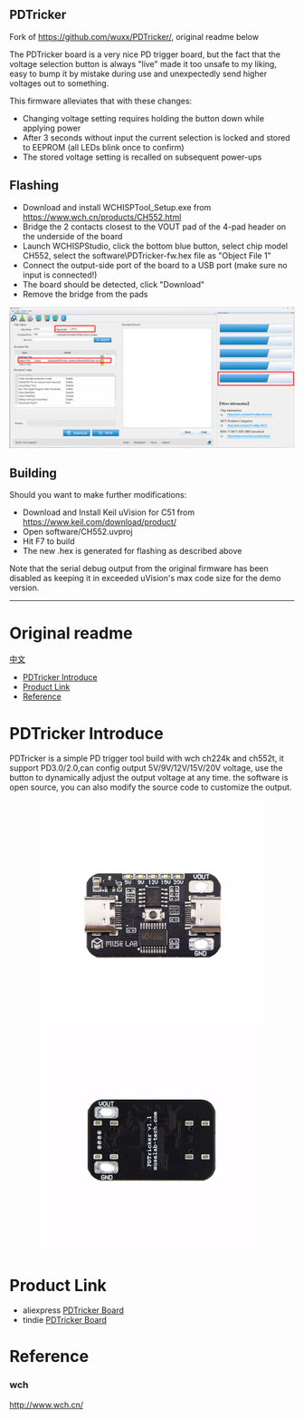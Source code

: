 PDTricker
-----------

Fork of https://github.com/wuxx/PDTricker/, original readme below

The PDTricker board is a very nice PD trigger board, but the fact that the voltage selection button is always "live" made it too unsafe to my liking, easy to bump it by mistake during use and unexpectedly send higher voltages out to something.

This firmware alleviates that with these changes:
- Changing voltage setting requires holding the button down while applying power
- After 3 seconds without input the current selection is locked and stored to EEPROM (all LEDs blink once to confirm)
- The stored voltage setting is recalled on subsequent power-ups

## Flashing
- Download and install WCHISPTool_Setup.exe from https://www.wch.cn/products/CH552.html
- Bridge the 2 contacts closest to the VOUT pad of the 4-pad header on the underside of the board
- Launch WCHISPStudio, click the bottom blue button, select chip model CH552, select the software\PDTricker-fw.hex file as "Object File 1"
- Connect the output-side port of the board to a USB port (make sure no input is connected!)
- The board should be detected, click "Download"
- Remove the bridge from the pads

![Flasher](https://github.com/kilrah/PDTricker/blob/master/doc/wchisp.png)

## Building

Should you want to make further modifications:
- Download and Install Keil uVision for C51 from https://www.keil.com/download/product/
- Open software/CH552.uvproj
- Hit F7 to build
- The new .hex is generated for flashing as described above

Note that the serial debug output from the original firmware has been disabled as keeping it in exceeded uVision's max code size for the demo version.

---

# Original readme

[中文](./README_cn.md)
* [PDTricker Introduce](#PDTricker-Introduce) 
* [Product Link](#Product-Link)
* [Reference](#Reference)


# PDTricker Introduce
PDTricker is a simple PD trigger tool build with wch ch224k and ch552t, it support PD3.0/2.0,can config output 5V/9V/12V/15V/20V voltage, use the button to dynamically adjust the output voltage at any time. the software is open source, you can also modify the source code to customize the output. 

<div align=center>
<img src="https://github.com/kilrah/PDTricker/blob/master/doc/PDTricker-1.jpg" width = "400" alt="" align=center />
<img src="https://github.com/kilrah/PDTricker/blob/master/doc/PDTricker-2.jpg" width = "400" alt="" align=center />
</div>

# Product Link
- aliexpress
[PDTricker Board](https://www.aliexpress.com/item/1005004835450194.html?spm=a2g0o.productlist.0.0.79e27651KZikpg&algo_pvid=ef2d20e1-8533-4ab6-935f-0eff28aba869&algo_exp_id=ef2d20e1-8533-4ab6-935f-0eff28aba869-0&pdp_ext_f=%7B%22sku_id%22%3A%2212000030671927494%22%7D&pdp_npi=2%40dis%21USD%215.0%215.0%21%21%21%21%21%402132f35016691733010651616ea925%2112000030671927494%21sea&curPageLogUid=ZTLDfY8k539M&gatewayAdapt=4itemAdapt)
- tindie
[PDTricker Board](https://www.tindie.com/products/johnnywu/pdtricker-fast-charge-deception-tool/)

# Reference
### wch
http://www.wch.cn/
